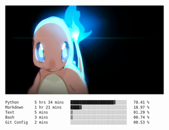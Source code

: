 [gif]: https://raw.githubusercontent.com/uysalserkan/uysalserkan/master/charmander-2.gif

![gif]

<!--
<div align="center">
<p>Profile Visitor Counter</p>
<img src="https://profile-counter.glitch.me/uysalserkan/count.svg" alt="hit counter" align="center">
</div>
-->
<!--START_SECTION:waka-->
```text
Python       5 hrs 34 mins   ███████████████████▓░░░░░   78.41 % 
Markdown     1 hr 21 mins    ████▓░░░░░░░░░░░░░░░░░░░░   18.97 % 
Text         5 mins          ▒░░░░░░░░░░░░░░░░░░░░░░░░   01.29 % 
Bash         3 mins          ▒░░░░░░░░░░░░░░░░░░░░░░░░   00.74 % 
Git Config   2 mins          ░░░░░░░░░░░░░░░░░░░░░░░░░   00.53 % 
```
<!--END_SECTION:waka-->

